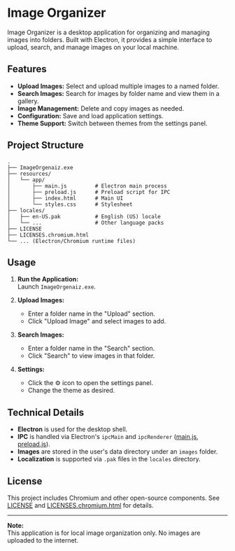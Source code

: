 # Image Organizer

Image Organizer is a desktop application for organizing and managing images into folders. Built with Electron, it provides a simple interface to upload, search, and manage images on your local machine.

## Features

- **Upload Images:** Select and upload multiple images to a named folder.
- **Search Images:** Search for images by folder name and view them in a gallery.
- **Image Management:** Delete and copy images as needed.
- **Configuration:** Save and load application settings.
- **Theme Support:** Switch between themes from the settings panel.

## Project Structure

```
.
├── ImageOrgenaiz.exe
├── resources/
│   └── app/
│       ├── main.js         # Electron main process
│       ├── preload.js      # Preload script for IPC
│       ├── index.html      # Main UI
│       └── styles.css      # Stylesheet
├── locales/
│   ├── en-US.pak           # English (US) locale
│   └── ...                 # Other language packs
├── LICENSE
├── LICENSES.chromium.html
└── ... (Electron/Chromium runtime files)
```

## Usage

1. **Run the Application:**  
   Launch `ImageOrgenaiz.exe`.

2. **Upload Images:**  
   - Enter a folder name in the "Upload" section.
   - Click "Upload Image" and select images to add.

3. **Search Images:**  
   - Enter a folder name in the "Search" section.
   - Click "Search" to view images in that folder.

4. **Settings:**  
   - Click the ⚙️ icon to open the settings panel.
   - Change the theme as desired.

## Technical Details

- **Electron** is used for the desktop shell.
- **IPC** is handled via Electron's `ipcMain` and `ipcRenderer` ([main.js](resources/app/main.js), [preload.js](resources/app/preload.js)).
- **Images** are stored in the user's data directory under an `images` folder.
- **Localization** is supported via `.pak` files in the `locales` directory.

## License

This project includes Chromium and other open-source components. See [LICENSE](LICENSE) and [LICENSES.chromium.html](LICENSES.chromium.html) for details.

---

**Note:**  
This application is for local image organization only. No images are uploaded to the internet.
